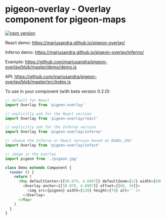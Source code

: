 # pigeon-overlay - Overlay component for pigeon-maps

[![npm version](https://img.shields.io/npm/v/pigeon-overlay.svg)](https://www.npmjs.com/package/pigeon-overlay)

React demo: https://mariusandra.github.io/pigeon-overlay/

Inferno demo: https://mariusandra.github.io/pigeon-overlay/inferno/

Example: https://github.com/mariusandra/pigeon-overlay/blob/master/demo/demo.js

API: https://github.com/mariusandra/pigeon-overlay/blob/master/src/index.js

To use in your component (with beta version 0.2.0):

```js
// default for React
import Overlay from 'pigeon-overlay'

// explicitly ask for the React version
import Overlay from 'pigeon-overlay/react'

// explicitly ask for the Inferno version
import Overlay from 'pigeon-overlay/inferno'

// choose the Inferno or React version based on BABEL_ENV
import Overlay from 'pigeon-overlay/infact'

// image in the overlay
import pigeon from './pigeon.jpg'

class Demo extends Component {
  render () {
    return (
      <Map defaultCenter={[50.879, 4.6997]} defaultZoom={12} width={600} height={400}>
        <Overlay anchor={[50.879, 4.6997]} offset={[60, 39]}>
          <img src={pigeon} width={120} height={79} alt='' />
        </Overlay>
      </Map>
    )
  }
}
```
